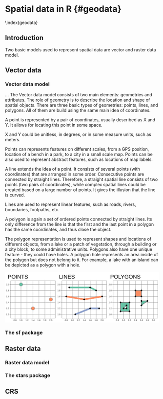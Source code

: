 # Spatial data in R {#geodata}
<!-- # Geographic data in R {#geodata} -->
<!-- to discuss -->

\index{geodata}

## Introduction

Two basic models used to represent spatial data are vector and raster data model.
<!-- - few introduction sections -->
<!-- - mention GDAL, PROJ, and GEOS -->
<!-- - references to the next sections -->
<!-- - maybe also references to some books (either here or in the next section or both) -->
<!-- - maybe also mention some data sources -->

## Vector data

<!-- - one/two intro sentences -->
<!-- - including r packages used for vector representation -->

### Vector data model

...
The Vector data model consists of two main elements: geometries and attributes.
The role of geometry is to describe the location and shape of spatial objects.
There are three basic types of geometries: points, lines, and polygons.
All of them are build using the same main idea of coordinates.

A point is represented by a pair of coordinates, usually described as X and Y.
It allows for locating this point in some space.
<!-- short CRS intro -->
X and Y could be unitless, in degrees, or in some measure units, such as meters.
<!-- maybe ref to CRS section here -->
<!-- ways to adjust points aesthetics: point sizes, colors, shapes, (markers/images) -->
Points can represents features on different scales, from a GPS position, location of a bench in a park, to a city in a small scale map.
Points can be also used to represent abstract features, such as locations of map labels.

A line extends the idea of a point.
It consists of several points (with coordinates)<!--vertex--> that are arranged in some order.
Consecutive points are connected by straight lines.
Therefore, a straight spatial line consists of two points (two pairs of coordinates), while complex spatial lines could be created based on a large number of points.<!--to rewrite-->
It gives the illusion that the line is curved. 
<!-- ways to adjust lines aesthetics: colors, lwd (line width) -->
<!-- in theory lty could be also used - but it is not implemented in tmap -->
Lines are used to represent linear features, such as roads, rivers, boundaries, footpaths, etc. 

A polygon is again a set of ordered points connected by straight lines. 
Its only difference from the line is that the first and the last point in a polygon has the same coordinates, and thus close the object.
<!-- ways to adjust polygons aesthetics: (fill) colors, (line/borders) colors -->
<!-- examples of polygons -->
The polygon representation is used to represent shapes and locations of different objects, from a lake or a patch of vegetation, through a building or a city block, to some administrative units. 
Polygons also have one unique feature - they could have holes. 
A polygon hole represents an area inside of the polygon but does not belong to it.
For example, a lake with an island can be depicted as a polygon with a hole.







<img src="02-geodata_files/figure-html/unnamed-chunk-4-1.png" width="672" style="display: block; margin: auto;" />





<!-- additional dimensions: -->
<!-- - more than two coordinates (XYZM) -->
<!-- - multiobjects -->
<!-- - additional geometries -->

<!-- - what is the vector data model (point coordinates) -->
<!-- - examples -->
<!-- - what's the simple features standard -->
<!-- - main geometry types -->
<!-- - relation between geometries and attributes -->
<!-- - vector file formats -->
<!-- - advantages/disadvantages -->
<!-- - example figure (similar to the one in geocompr, but made with tmap) -->

### The sf package

<!-- "Vector data provide a way to represent real world features" -->
<!-- - how the sf objects are organized -->
<!-- - how to read sf objects from files -->
<!-- - where to find info on how to operate on sf objects -->
<!-- - https://geocompr.github.io/ -->
<!-- - vector simplification? -->
<!-- - stars proxy -->

## Raster data

<!-- one/two intro sentences -->
<!-- including r packages used for raster representation -->

### Raster data model

<!-- - raster data model (grid) -->
<!-- - contionous and categorical rasters -->
<!-- - examples -->
<!-- - single layer rasters vs multilayer rasters -->
<!-- - storing bands vs attributes (either here or in the next section) (data cubes) -->
<!-- - rbg rasters -->
<!-- - regular, rotated, sheared, rectilinear and curvilinear rasters -->
<!-- - raster file formats -->

### The stars package

<!-- - how the stars objects are organized -->
<!-- - how to read stars objects from files -->
<!-- - including reading chunks, changing resolution, and selecting bands -->
<!-- - where to find info on how to operate on stars objects -->
<!-- - https://r-spatial.github.io/stars/index.html -->
<!-- - advice: sometimes/often it is better to prepare spatial object before the mapping, than trying to over-customize the map -->
<!-- - stars proxy -->


## CRS
<!-- mtennekes part -->
